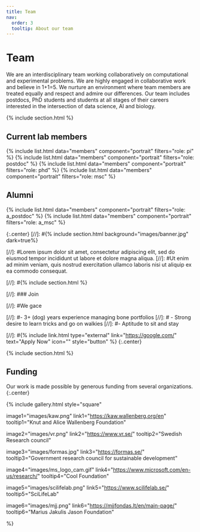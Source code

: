 ```yaml
---
title: Team
nav:
  order: 3
  tooltip: About our team
---
```


# <i class="fas fa-users"></i>Team

We are an interdisciplinary team working collaboratively on computational and experimental problems. We are highly engaged in collaborative work and believe in 1+1=5. We nurture an environment where team members are treated equally and respect and admire our differences. Our team includes postdocs, PhD students and students at all stages of their careers interested in the intersection of data science, AI and biology.

{% include section.html %}

## Current lab members

{%
  include list.html
  data="members"
  component="portrait"
  filters="role: pi"
%}
{%
  include list.html
  data="members"
  component="portrait"
  filters="role: postdoc"
%}
{%
  include list.html
  data="members"
  component="portrait"
  filters="role: phd"
%}
{%
  include list.html
  data="members"
  component="portrait"
  filters="role: msc"
%}


## Alumni

{%
  include list.html
  data="members"
  component="portrait"
  filters="role: a_postdoc"
%}
{%
  include list.html
  data="members"
  component="portrait"
  filters="role: a_msc"
%}

{:.center}
[//]: #{% include section.html background="images/banner.jpg" dark=true%}
 
[//]: #Lorem ipsum dolor sit amet, consectetur adipiscing elit, sed do eiusmod tempor incididunt ut labore et dolore magna aliqua.
[//]: #Ut enim ad minim veniam, quis nostrud exercitation ullamco laboris nisi ut aliquip ex ea commodo consequat.
 
[//]: #{% include section.html %}
 
[//]: ### Join
 
[//]: #We gace 
 
[//]: #- 3+ (dog) years experience managing bone portfolios
[//]: # - Strong desire to learn tricks and go on walkies
[//]: #- Aptitude to sit and stay
 
[//]: #{% include link.html type="external" link="https://google.com/" text="Apply Now" icon="" style="button" %}
{:.center}


{% include section.html %}

## Funding

Our work is made possible by generous funding from several organizations.
{:.center}

{%
  include gallery.html
  style="square"

  image1="images/kaw.png"
  link1="https://kaw.wallenberg.org/en"
  tooltip1="Knut and Alice Wallenberg Foundation"

  image2="images/vr.png"
  link2="https://www.vr.se/"
  tooltip2="Swedish Research council"

  image3="images/formas.jpg"
  link3="https://formas.se/"
  tooltip3="Government research council for sustainable development"

  image4="images/ms_logo_cam.gif"
  link4="https://www.microsoft.com/en-us/research/"
  tooltip4="Cool Foundation"

  image5="images/scilifelab.png"
  link5="https://www.scilifelab.se/"
  tooltip5="SciLifeLab"
  
  image6="images/mjj.png"
  link6="https://mjjfondas.lt/en/main-page/"
  tooltip6="Marius Jakulis Jason Foundation"

%}



